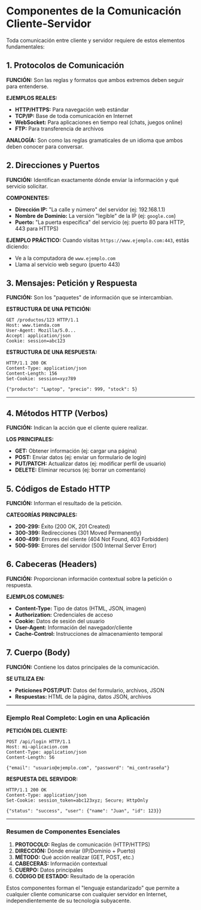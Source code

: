 # Componentes de la Comunicación Cliente-Servidor

Toda comunicación entre cliente y servidor requiere de estos elementos fundamentales:

## 1. **Protocolos de Comunicación**

**FUNCIÓN:** Son las reglas y formatos que ambos extremos deben seguir para entenderse.

**EJEMPLOS REALES:**

- **HTTP/HTTPS:** Para navegación web estándar
- **TCP/IP:** Base de toda comunicación en Internet
- **WebSocket:** Para aplicaciones en tiempo real (chats, juegos online)
- **FTP:** Para transferencia de archivos

**ANALOGÍA:** Son como las reglas gramaticales de un idioma que ambos deben conocer para conversar.

## 2. **Direcciones y Puertos**

**FUNCIÓN:** Identifican exactamente dónde enviar la información y qué servicio solicitar.

**COMPONENTES:**

- **Dirección IP:** "La calle y número" del servidor (ej: 192.168.1.1)
- **Nombre de Dominio:** La versión "legible" de la IP (ej: `google.com`)
- **Puerto:** "La puerta específica" del servicio (ej: puerto 80 para HTTP, 443 para HTTPS)

**EJEMPLO PRÁCTICO:**
Cuando visitas `https://www.ejemplo.com:443`, estás diciendo:

- Ve a la computadora de `www.ejemplo.com`
- Llama al servicio web seguro (puerto 443)

## 3. **Mensajes: Petición y Respuesta**

**FUNCIÓN:** Son los "paquetes" de información que se intercambian.

**ESTRUCTURA DE UNA PETICIÓN:**

```
GET /productos/123 HTTP/1.1
Host: www.tienda.com
User-Agent: Mozilla/5.0...
Accept: application/json
Cookie: session=abc123
```

**ESTRUCTURA DE UNA RESPUESTA:**

```
HTTP/1.1 200 OK
Content-Type: application/json
Content-Length: 156
Set-Cookie: session=xyz789

{"producto": "Laptop", "precio": 999, "stock": 5}
```

---

## 4. **Métodos HTTP (Verbos)**

**FUNCIÓN:** Indican la acción que el cliente quiere realizar.

**LOS PRINCIPALES:**

- **GET:** Obtener información (ej: cargar una página)
- **POST:** Enviar datos (ej: enviar un formulario de login)
- **PUT/PATCH:** Actualizar datos (ej: modificar perfil de usuario)
- **DELETE:** Eliminar recursos (ej: borrar un comentario)

## 5. **Códigos de Estado HTTP**

**FUNCIÓN:** Informan el resultado de la petición.

**CATEGORÍAS PRINCIPALES:**

- **200-299:** Éxito (200 OK, 201 Created)
- **300-399:** Redirecciones (301 Moved Permanently)
- **400-499:** Errores del cliente (404 Not Found, 403 Forbidden)
- **500-599:** Errores del servidor (500 Internal Server Error)

## 6. **Cabeceras (Headers)**

**FUNCIÓN:** Proporcionan información contextual sobre la petición o respuesta.

**EJEMPLOS COMUNES:**

- **Content-Type:** Tipo de datos (HTML, JSON, imagen)
- **Authorization:** Credenciales de acceso
- **Cookie:** Datos de sesión del usuario
- **User-Agent:** Información del navegador/cliente
- **Cache-Control:** Instrucciones de almacenamiento temporal

## 7. **Cuerpo (Body)**

**FUNCIÓN:** Contiene los datos principales de la comunicación.

**SE UTILIZA EN:**

- **Peticiones POST/PUT:** Datos del formulario, archivos, JSON
- **Respuestas:** HTML de la página, datos JSON, archivos

---

### Ejemplo Real Completo: Login en una Aplicación

**PETICIÓN DEL CLIENTE:**

```
POST /api/login HTTP/1.1
Host: mi-aplicacion.com
Content-Type: application/json
Content-Length: 56

{"email": "usuario@ejemplo.com", "password": "mi_contraseña"}
```

**RESPUESTA DEL SERVIDOR:**

```
HTTP/1.1 200 OK
Content-Type: application/json
Set-Cookie: session_token=abc123xyz; Secure; HttpOnly

{"status": "success", "user": {"name": "Juan", "id": 123}}
```

---

### Resumen de Componentes Esenciales

1. **PROTOCOLO:** Reglas de comunicación (HTTP/HTTPS)
2. **DIRECCIÓN:** Dónde enviar (IP/Dominio + Puerto)
3. **MÉTODO:** Qué acción realizar (GET, POST, etc.)
4. **CABECERAS:** Información contextual
5. **CUERPO:** Datos principales
6. **CÓDIGO DE ESTADO:** Resultado de la operación

Estos componentes forman el "lenguaje estandarizado" que permite a cualquier cliente comunicarse con cualquier servidor en Internet, independientemente de su tecnología subyacente.
